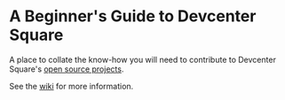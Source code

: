 # A Beginner's Guide to Devcenter Square

A place to collate the know-how you will need to contribute to Devcenter Square's [open source projects](https://github.com/devcenter-square/beginner-guide/wiki/Project-List).

See the [wiki](https://github.com/devcenter-square/beginner-guide/wiki) for more information.
